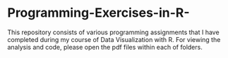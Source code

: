 # Programming-Exercises-in-R-
This repository consists of various programming assignments that I have completed during my course of Data Visualization with R.
For viewing the analysis and code, please open the pdf files within each of folders.
